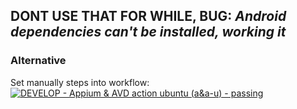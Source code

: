 ## **DONT USE THAT FOR WHILE, BUG: _Android dependencies can't be installed, working it_**

### **Alternative**
Set manually steps into workflow: 
[![DEVELOP - Appium & AVD action ubuntu (a&a-u) - passing](https://img.shields.io/badge/DEVELOP_--_Appium_%26_AVD_action_ubuntu_(a%26a--u)-passing-2ea44f)](https://github.com/fahleiro/appium-avd-action-ubuntu/blob/develop/.github/workflows/avd-action-ubuntu.yml)
